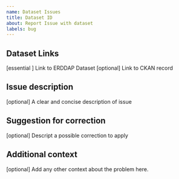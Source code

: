 ```yaml
---
name: Dataset Issues
title: Dataset ID
about: Report Issue with dataset
labels: bug
---
```


## Dataset Links
[essential ] Link to ERDDAP Dataset
[optional] Link to CKAN record

## Issue description
[optional] A clear and concise description of issue

## Suggestion for correction
[optional] Descript a possible correction to apply

## Additional context
[optional] Add any other context about the problem here.
